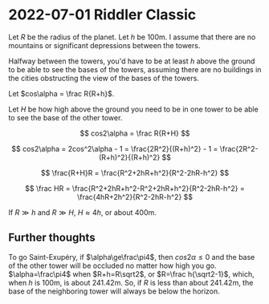2022-07-01 Riddler Classic
==========================
Let $R$ be the radius of the planet.  Let $h$ be 100m.  I assume that there
are no mountains or significant depressions between the towers.

Halfway between the towers, you'd have to be at least $h$ above the ground
to be able to see the bases of the towers, assuming there are no buildings
in the cities obstructing the view of the bases of the towers.

Let $cos\alpha = \frac R{R+h}$.

Let $H$ be how high above the ground you need to be in one tower to be able
to see the base of the other tower.

$$ cos2\alpha = \frac R{R+H} $$

$$ cos2\alpha = 2cos^2\alpha - 1
              = \frac{2R^2}{(R+h)^2} - 1
              = \frac{2R^2-(R+h)^2}{(R+h)^2}
$$

$$ \frac{R+H}R = \frac{R^2+2hR+h^2}{R^2-2hR-h^2} $$

$$ \frac HR = \frac{R^2+2hR+h^2-R^2+2hR+h^2}{R^2-2hR-h^2}
            = \frac{4hR+2h^2}{R^2-2hR-h^2}
$$

If $R \gg h$ and $R \gg H$, $H \approx 4h$, or about 400m.

Further thoughts
----------------
To go Saint-Exupéry, if $\alpha\ge\frac\pi4$, then $cos2\alpha\le0$ and the
base of the other tower will be occluded no matter how high you go.
$\alpha=\frac\pi4$ when $R+h=R\sqrt2$, or $R=\frac h{\sqrt2-1}$, which,
when $h$ is 100m, is about 241.42m.  So, if $R$ is less than about 241.42m,
the base of the neighboring tower will always be below the horizon.